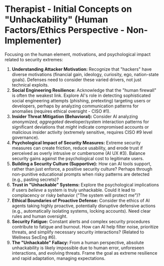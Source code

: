 # Therapist - Initial Concepts on "Unhackability" (Human Factors/Ethics Perspective - Non-Implementer)

Focusing on the human element, motivations, and psychological impact related to security extremes:

1.  **Understanding Attacker Motivation:** Recognize that "hackers" have diverse motivations (financial gain, ideology, curiosity, ego, nation-state goals). Defenses need to consider these varied drivers, not just technical exploits.
2.  **Social Engineering Resilience:** Acknowledge that the "human firewall" is often the weakest link. Explore AI's role in detecting sophisticated social engineering attempts (phishing, pretexting) targeting users or developers, perhaps by analyzing communication patterns for anomalies (requires ethical oversight - CISO #1).
3.  **Insider Threat Mitigation (Behavioral):** Consider AI analyzing *anonymized, aggregated* developer/system interaction patterns for significant deviations that *might* indicate compromised accounts or malicious insider activity (extremely sensitive, requires CISO #9 level governance).
4.  **Psychological Impact of Security Measures:** Extreme security measures can create friction, reduce usability, and erode trust if perceived as overly intrusive or cumbersome (AI UX #3). Balance security gains against the psychological cost to legitimate users.
5.  **Building a Security Culture (Supportive):** How can AI tools support, rather than just enforce, a positive security culture? Perhaps through non-punitive educational prompts when risky patterns are detected (e.g., pasting secrets)?
6.  **Trust in "Unhackable" Systems:** Explore the psychological implications if users *believe* a system is truly unhackable. Could it lead to complacency or risky behavior ("The system will protect me")?
7.  **Ethical Boundaries of Proactive Defense:** Consider the ethics of AI agents taking highly proactive, potentially disruptive defensive actions (e.g., automatically isolating systems, locking accounts). Need clear rules and human oversight.
8.  **Security Fatigue:** Constant alerts and complex security procedures contribute to fatigue and burnout. How can AI help filter noise, prioritize threats, and simplify necessary security interactions? (Related to Wellness SecEng #6).
9.  **The "Unhackable" Fallacy:** From a human perspective, absolute unhackability is likely impossible due to human error, unforeseen interactions, and evolving threats. Frame the goal as extreme resilience and rapid adaptation, managing expectations. 